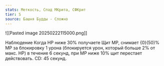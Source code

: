 ```yaml
---
stats: Меткость, Спад МКрита, СФКрит
tier: S
source: Башня Будды - Сложно
---
```

![[Pasted image 20250222115000.png]]

Наблюдение
Когда HP ниже 30% получаете Щит MP, снимает {0}(50)% MP за блокировку 1 урона (блокируется урон, который больше 2% от макс. HP) в течение 6 секунд, при MP ниже 10% щит перестает действовать. CD: 45 секунд.
